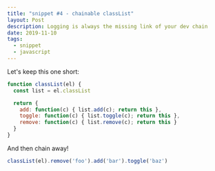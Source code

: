 ```yaml
---
title: "snippet #4 - chainable classList"
layout: Post
description: Logging is always the missing link of your dev chain
date: 2019-11-10
tags:
  - snippet
  - javascript
---
```


Let's keep this one short:

```js
function classList(el) {
  const list = el.classList

  return {
    add: function(c) { list.add(c); return this },
    toggle: function(c) { list.toggle(c); return this },
    remove: function(c) { list.remove(c); return this }
  }
}
```

And then chain away!

```js
classList(el).remove('foo').add('bar').toggle('baz')
```